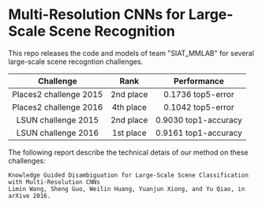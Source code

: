 # Multi-Resolution CNNs for Large-Scale Scene Recognition
This repo releases the code and models of team "SIAT_MMLAB" for several large-scale scene recogntion challenges.

|        Challenge    | Rank | Performance |
|:-------------------:|:--------------:|:--------------:|
| Places2 challenge 2015 |    2nd place   |    0.1736 top5-error   |
| Places2 challenge 2016 |    4th place   |    0.1042 top5-error   |
| LSUN challenge 2015 |    2nd place   |    0.9030 top1-accuracy   |
| LSUN challenge 2016 |    1st place   |    0.9161 top1-accuracy   |

The following report describe the technical detais of our method on these challenges:

    Knowledge Guided Disambiguation for Large-Scale Scene Classification with Multi-Resolution CNNs
    Limin Wang, Sheng Guo, Weilin Huang, Yuanjun Xiong, and Yu Qiao, in arXive 2016.
